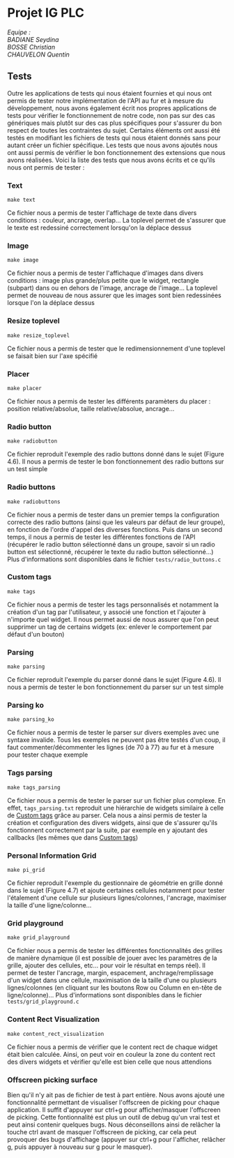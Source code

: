 # Projet IG PLC

*Equipe :*  
*BADIANE Seydina*  
*BOSSE Christian*  
*CHAUVELON Quentin*  

## Tests

Outre les applications de tests qui nous étaient fournies et qui nous ont permis de tester notre implémentation de l'API au fur et à mesure du développement, nous avons également écrit nos propres applications de tests pour vérifier le fonctionnement de notre code, non pas sur des cas génériques mais plutôt sur des cas plus spécifiques pour s'assurer du bon respect de toutes les contraintes du sujet. Certains éléments ont aussi été testés en modifiant les fichiers de tests qui nous étaient donnés sans pour autant créer un fichier spécifique.
Les tests que nous avons ajoutés nous ont aussi permis de vérifier le bon fonctionnement des extensions que nous avons réalisées.
Voici la liste des tests que nous avons écrits et ce qu'ils nous ont permis de tester :

### Text

`make text`

Ce fichier nous a permis de tester l'affichage de texte dans divers conditions : couleur, ancrage, overlap...
La toplevel permet de s'assurer que le texte est redessiné correctement lorsqu'on la déplace dessus

### Image

`make image`

Ce fichier nous a permis de tester l'affichaque d'images dans divers conditions : image plus grande/plus petite que le widget, rectangle (subpart) dans ou en dehors de l'image, ancrage de l'image...
La toplevel permet de nouveau de nous assurer que les images sont bien redessinées lorsque l'on la déplace dessus

### Resize toplevel

`make resize_toplevel`

Ce fichier nous a permis de tester que le redimensionnement d'une toplevel se faisait bien sur l'axe spécifié

### Placer

`make placer`

Ce fichier nous a permis de tester les différents paramèters du placer : position relative/absolue, taille relative/absolue, ancrage...

### Radio button

`make radiobutton`

Ce fichier reproduit l'exemple des radio buttons donné dans le sujet (Figure 4.6). Il nous a permis de tester le bon fonctionnement des radio buttons sur un test simple

### Radio buttons

`make radiobuttons`

Ce fichier nous a permis de tester dans un premier temps la configuration correcte des radio buttons (ainsi que les valeurs par défaut de leur groupe), en fonction de l'ordre d'appel des diverses fonctions. Puis dans un second temps, il nous a permis de tester les différentes fonctions de l'API (récupérer le radio button sélectionné dans un groupe, savoir si un radio button est sélectionné, récupérer le texte du radio button sélectionné...)
Plus d'informations sont disponibles dans le fichier `tests/radio_buttons.c`

### Custom tags

`make tags`

Ce fichier nous a permis de tester les tags personnalisés et notamment la création d'un tag par l'utilisateur, y associé une fonction et l'ajouter à n'importe quel widget. Il nous permet aussi de nous assurer que l'on peut supprimer un tag de certains widgets (ex: enlever le comportement par défaut d'un bouton)

### Parsing

`make parsing`

Ce fichier reproduit l'exemple du parser donné dans le sujet (Figure 4.6). Il nous a permis de tester le bon fonctionnement du parser sur un test simple

### Parsing ko

`make parsing_ko`

Ce fichier nous a permis de tester le parser sur divers exemples avec une syntaxe invalide. Tous les exemples ne peuvent pas être testés d'un coup, il faut commenter/décommenter les lignes (de 70 à 77) au fur et à mesure pour tester chaque exemple

### Tags parsing

`make tags_parsing`

Ce fichier nous a permis de tester le parser sur un fichier plus complexe. En effet, `tags_parsing.txt` reproduit une hiérarchie de widgets similaire à celle de [Custom tags](#custom-tags) grâce au parser. Cela nous a ainsi permis de tester la création et configuration des divers widgets, ainsi que de s'assurer qu'ils fonctionnent correctement par la suite, par exemple en y ajoutant des callbacks (les mêmes que dans [Custom tags](#custom-tags))

### Personal Information Grid

`make pi_grid`

Ce fichier reproduit l'exemple du gestionnaire de géométrie en grille donné dans le sujet (Figure 4.7) et ajoute certaines cellules notamment pour tester l'étalement d'une cellule sur plusieurs lignes/colonnes, l'ancrage, maximiser la taille d'une ligne/colonne...

### Grid playground

`make grid_playground`

Ce fichier nous a permis de tester les différentes fonctionnalités des grilles de manière dynamique (il est possible de jouer avec les paramètres de la grille, ajouter des cellules, etc... pour voir le résultat en temps réel). Il permet de tester l'ancrage, margin, espacement, anchrage/remplissage d'un widget dans une cellule, maximisation de la taille d'une ou plusieurs lignes/colonnes (en cliquant sur les boutons Row ou Column en en-tête de ligne/colonne)...
Plus d'informations sont disponibles dans le fichier `tests/grid_playground.c`

### Content Rect Visualization

`make content_rect_visualization`

Ce fichier nous a permis de vérifier que le content rect de chaque widget était bien calculée. Ainsi, on peut voir en couleur la zone du content rect des divers widgets et vérifier qu'elle est bien celle que nous attendions

### Offscreen picking surface

Bien qu'il n'y ait pas de fichier de test à part entière. Nous avons ajouté une fonctionnalité permettant de visualiser l'offscreen de picking pour chaque application. Il suffit d'appuyer sur ctrl+g pour afficher/masquer l'offscreen de picking. Cette fontionnalité est plus un outil de debug qu'un vrai test et peut ainsi contenir quelques bugs. Nous déconseillons ainsi de relâcher la touche ctrl avant de masquer l'offscreen de picking, car cela peut provoquer des bugs d'affichage (appuyer sur ctrl+g pour l'afficher, relâcher g, puis appuyer à nouveau sur g pour le masquer).